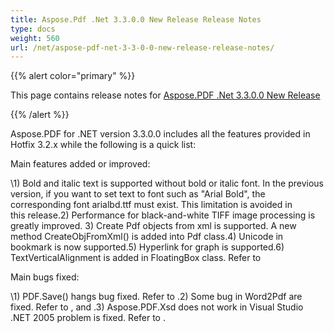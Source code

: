 ```yaml
---
title: Aspose.Pdf .Net 3.3.0.0 New Release Release Notes
type: docs
weight: 560
url: /net/aspose-pdf-net-3-3-0-0-new-release-release-notes/
---
```


{{% alert color="primary" %}} 

This page contains release notes for [Aspose.PDF .Net 3.3.0.0 New Release](http://www.aspose.com/downloads/pdf/net/new-releases/aspose.pdf-.net-3.3.0.0-new-release/)

{{% /alert %}} 

Aspose.PDF for .NET version 3.3.0.0 includes all the features provided in Hotfix 3.2.x while the following is a quick list: 

Main features added or improved: 

\1) Bold and italic text is supported without bold or italic font. In the previous version, if you want to set text to font such as "Arial Bold", the corresponding font arialbd.ttf must exist. This limitation is avoided in this release.2) Performance for black-and-white TIFF image processing is greatly improved. 3) Create Pdf objects from xml is supported. A new method CreateObjFromXml() is added into Pdf class.4) Unicode in bookmark is now supported.5) Hyperlink for graph is supported.6) TextVerticalAlignment is added in FloatingBox class. Refer to 

Main bugs fixed: 

\1) PDF.Save() hangs bug fixed. Refer to .2) Some bug in Word2Pdf are fixed. Refer to , and .3) Aspose.PDF.Xsd does not work in Visual Studio .NET 2005 problem is fixed. Refer to .
